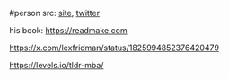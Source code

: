 #person 
src: [site](https://levels.io/blog/), [twitter](https://x.com/levelsio) 

his book: https://readmake.com

https://x.com/lexfridman/status/1825994852376420479

https://levels.io/tldr-mba/


